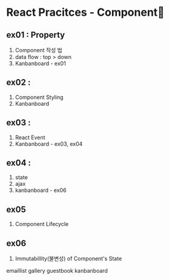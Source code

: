# React Pracitces - Component🤠

## ex01 : Property 
1. Component 작성 법
2. data flow : top > down
3. Kanbanboard - ex01
## ex02 : 
1. Component Styling
2. Kanbanboard
## ex03 : 
1. React Event
2. Kanbanboard - ex03, ex04
## ex04 : 
1. state
2. ajax
3. kanbanboard - ex06
## ex05
1. Component Lifecycle
## ex06
1. Immutabillity(불변성) of Component's State

emaillist
gallery
guestbook
kanbanboard
